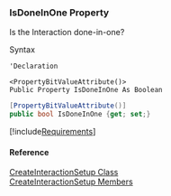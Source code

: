 ﻿### IsDoneInOne Property

Is the Interaction done-in-one?

Syntax

```vbnet
'Declaration

<PropertyBitValueAttribute()>
Public Property IsDoneInOne As Boolean
```

```csharp
[PropertyBitValueAttribute()]
public bool IsDoneInOne {get; set;}
```

[!include[Requirements](../partials/requirements.md)]

#### Reference

[CreateInteractionSetup Class](FChoice.Toolkits.Clarify~FChoice.Toolkits.Clarify.Interfaces.CreateInteractionSetup.md)  
[CreateInteractionSetup Members](FChoice.Toolkits.Clarify~FChoice.Toolkits.Clarify.Interfaces.CreateInteractionSetup_members.md)